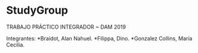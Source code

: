 # StudyGroup

TRABAJO PRÁCTICO INTEGRADOR ~ DAM 2019

Integrantes:
  *Braidot, Alan Nahuel.
  *Filippa, Dino.
  *Gonzalez Collins, María Cecilia.
